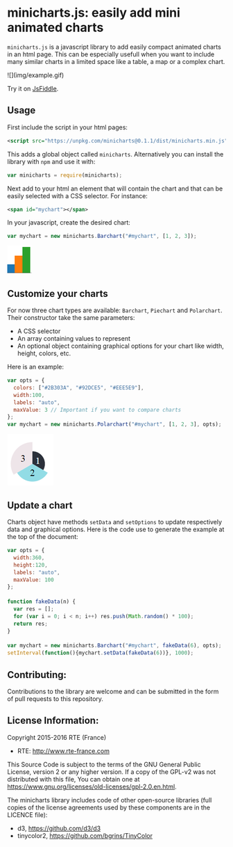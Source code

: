 # minicharts.js: easily add mini animated charts

`minicharts.js` is a javascript library to add easily compact animated charts in an html page. This can be especially usefull when you want to include many similar charts in a limited space like a table, a map or a complex chart.

<div id="mychart" style="margin:auto;">
![](img/example.gif)
</div>
<script src="minicharts.min.js"></script>
<script>
var opts = {
  width:360,
  height:120,
  labels: "auto",
  maxValue: 100
};

function fakeData(n) {
  var res = [];
  for (var i = 0; i < n; i++) res.push(Math.random() * 100);
  return res;
}

var mychart = new minicharts.Barchart("#mychart", fakeData(6), opts);
setInterval(function(){mychart.setData(fakeData(6))}, 1000);
</script>

Try it on [JsFiddle](https://jsfiddle.net/fguillem/paar6yeg/).

## Usage

First include the script in your html pages:
```xml
<script src="https://unpkg.com/minicharts@0.1.1/dist/minicharts.min.js"></script>
```
This adds a global object called `minicharts`. Alternatively you can install the library with `npm` and use it with:
```javascript
var minicharts = require(minicharts);
```

Next add to your html an element that will contain the chart and that can be easily selected with a CSS selector. For instance:
```xml
<span id="mychart"></span>
```

In your javascript, create the desired chart:
```javascript
var mychart = new minicharts.Barchart("#mychart", [1, 2, 3]);
```
![](img/barchart.png)

## Customize your charts
For now three chart types are available: `Barchart`, `Piechart` and `Polarchart`. Their constructor take the same parameters:
* A CSS selector
* An array containing values to represent
* An optional object containing graphical options for your chart like width, height, colors, etc.

Here is an example:
```javascript
var opts = {
  colors: ["#2B303A", "#92DCE5", "#EEE5E9"],
  width:100,
  labels: "auto",
  maxValue: 3 // Important if you want to compare charts
};
var mychart = new minicharts.Polarchart("#mychart", [1, 2, 3], opts);
```
![](img/custom_polarchart.png)

## Update a chart

Charts object have methods `setData` and `setOptions` to update respectively data and graphical options. Here is the code use to generate the example at the top of the document:

```javascript
var opts = {
  width:360,
  height:120,
  labels: "auto",
  maxValue: 100
};

function fakeData(n) {
  var res = [];
  for (var i = 0; i < n; i++) res.push(Math.random() * 100);
  return res;
}

var mychart = new minicharts.Barchart("#mychart", fakeData(6), opts);
setInterval(function(){mychart.setData(fakeData(6))}, 1000);
```

## Contributing:

Contributions to the library are welcome and can be submitted in the form of pull requests to this repository.

## License Information:

Copyright 2015-2016 RTE (France)

* RTE: http://www.rte-france.com

This Source Code is subject to the terms of the GNU General Public License, version 2 or any higher version. If a copy of the GPL-v2 was not distributed with this file, You can obtain one at https://www.gnu.org/licenses/old-licenses/gpl-2.0.en.html.

The minicharts library includes code of other open-source libraries (full copies of the license agreements used by these components are in the LICENCE file):

- d3, https://github.com/d3/d3
- tinycolor2, https://github.com/bgrins/TinyColor
